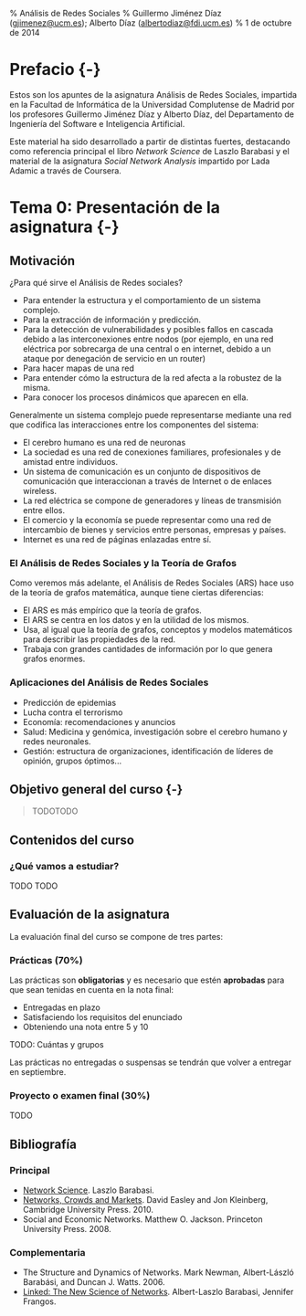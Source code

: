 % Análisis de Redes Sociales
% Guillermo Jiménez Díaz (gjimenez@ucm.es); Alberto Díaz (albertodiaz@fdi.ucm.es)
% 1 de octubre de 2014


# Prefacio {-}

Estos son los apuntes de la asignatura Análisis de Redes Sociales, impartida en la Facultad de Informática de la Universidad Complutense de Madrid por los profesores Guillermo Jiménez Díaz y Alberto Díaz, del Departamento de Ingeniería del Software e Inteligencia Artificial.

Este material ha sido desarrollado a partir de distintas fuertes, destacando como referencia principal el libro _Network Science_ de Laszlo Barabasi y el material de la asignatura _Social Network Analysis_ impartido por Lada Adamic a través de Coursera.

# Tema 0: Presentación de la asignatura {-}

## Motivación

¿Para qué sirve el Análisis de Redes sociales?

* Para entender la estructura y el comportamiento de un sistema complejo.
* Para la extracción de información y predicción.
* Para la detección de vulnerabilidades y posibles fallos en cascada debido a las interconexiones entre nodos (por ejemplo, en una red eléctrica por sobrecarga de una central o en internet, debido a un ataque por denegación de servicio en un router)
* Para hacer mapas de una red
* Para entender cómo la estructura de la red afecta a la robustez de la misma.
* Para conocer los procesos dinámicos que aparecen en ella.

Generalmente un sistema complejo puede representarse mediante una red que codifica las interacciones entre los componentes del sistema:

* El cerebro humano es una red de neuronas
* La sociedad es una red de conexiones familiares, profesionales y de amistad entre individuos.
* Un sistema de comunicación es un conjunto de dispositivos de comunicación que interaccionan a través de Internet o de enlaces wireless.
* La red eléctrica se compone de generadores y líneas de transmisión entre ellos.
* El comercio y la economía se puede representar como una red de intercambio de bienes y servicios entre personas, empresas y países.
* Internet es una red de páginas enlazadas entre sí.


### El Análisis de Redes Sociales y la Teoría de Grafos

Como veremos más adelante, el Análisis de Redes Sociales (ARS) hace uso de la teoría de grafos matemática, aunque tiene ciertas diferencias:

* El ARS es más empírico que la teoría de grafos.
* El ARS se centra en los datos y en la utilidad de los mismos.
* Usa, al igual que la teoría de grafos, conceptos y modelos matemáticos para describir las propiedades de la red.
* Trabaja con grandes cantidades de información por lo que genera grafos enormes.

### Aplicaciones del Análisis de Redes Sociales

* Predicción de epidemias
* Lucha contra el terrorismo
* Economía: recomendaciones y anuncios
* Salud: Medicina y genómica, investigación sobre el cerebro humano y redes neuronales.
* Gestión: estructura de organizaciones, identificación de líderes de opinión, grupos óptimos...

## Objetivo general del curso {-}

> TODOTODO

## Contenidos del curso

### ¿Qué vamos a estudiar?

TODO TODO

## Evaluación de la asignatura

La evaluación final del curso se compone de tres partes:

### Prácticas (70%)

Las prácticas son **obligatorias** y es necesario que estén **aprobadas** para que sean tenidas en cuenta en la nota final:

* Entregadas en plazo
* Satisfaciendo los requisitos del enunciado
* Obteniendo una nota entre 5 y 10

TODO: Cuántas y grupos

Las prácticas no entregadas o suspensas se tendrán que volver a entregar en septiembre.

### Proyecto o examen final (30%)

TODO

<!-- En diciembre se comenzará con un **proyecto final** que consistirá en el diseño de un sistema interactivo de acuerdo a las metodologías y técnicas explicadas en clase. El tema final del proyecto deberá ser aprobado previamente por el profesor. El trabajo será presentado en defensa pública a finales de enero. En caso de superar la defensa los miembros del grupo quedarán exentos de realizar el examen final. Al igual que con las prácticas, es necesario **aprobar** el proyecto para que su nota sea tenida en cuenta en la nota final.

En caso de no presentar el proyecto o no superar la defensa habrá un **examen final** sobre los contenidos teórico-prácticos de la asignatura. Este examen podrá realizarse tanto en la convocatoria de febrero como septiembre. Será necesario **aprobar** el examen para que su nota sea tenida en cuenta en la nota final. -->

## Bibliografía

### Principal 

* [Network Science](http://barabasilab.neu.edu/networksciencebook/). Laszlo Barabasi.
* [Networks, Crowds and Markets](http://www.cs.cornell.edu/home/kleinber/networks-book/). David Easley and Jon Kleinberg, Cambridge University Press. 2010.
* Social and Economic Networks. Matthew O. Jackson. Princeton University Press. 2008.

### Complementaria

* The Structure and Dynamics of Networks. Mark Newman, Albert-László Barabási, and Duncan J. Watts. 2006.
* [Linked: The New Science of Networks](http://barabasilab.com/LinkedBook/index.html). Albert-Laszlo Barabasi, Jennifer Frangos.


